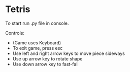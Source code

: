 # Tetris
To start run .py file in console.

Controls:
- (Game uses Keyboard)
- To exit game, press esc
- Use left and right arrow keys to move piece sideways
- Use up arrow key to rotate shape
- Use down arrow key to fast-fall
